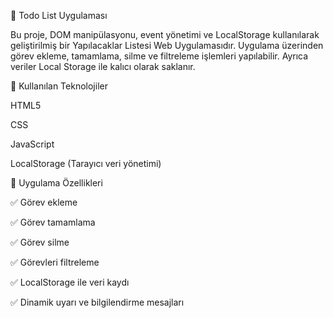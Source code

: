 🚀 Todo List Uygulaması

Bu proje, DOM manipülasyonu, event yönetimi ve LocalStorage kullanılarak geliştirilmiş bir Yapılacaklar Listesi Web Uygulamasıdır.
Uygulama üzerinden görev ekleme, tamamlama, silme ve filtreleme işlemleri yapılabilir.
Ayrıca veriler Local Storage ile kalıcı olarak saklanır.

🔧 Kullanılan Teknolojiler

HTML5

CSS

JavaScript

LocalStorage (Tarayıcı veri yönetimi)

🎯 Uygulama Özellikleri

✅ Görev ekleme

✅ Görev tamamlama

✅ Görev silme

✅ Görevleri filtreleme

✅ LocalStorage ile veri kaydı

✅ Dinamik uyarı ve bilgilendirme mesajları
